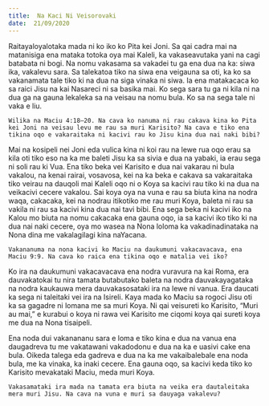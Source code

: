 ```yaml
---
title:  Na Kaci Ni Veisorovaki
date:  21/09/2020
---
```


Raitayaloyalotaka mada ni ko iko ko Pita kei Joni. Sa qai cadra mai na matanisiga ena mataka totoka oya mai Kaleli, ka vakaseavutaka yani na cagi batabata ni bogi. Na nomu vakasama sa vakadei tu ga ena dua na ka: siwa ika, vakalevu sara. Sa talekatoa tiko na siwa ena veigauna sa oti, ka ko sa vakanamata tale tiko ki na dua na siga vinaka ni siwa. Ia ena matakacaca ko sa raici Jisu na kai Nasareci ni sa basika mai. Ko sega sara tu ga ni kila ni na dua ga na gauna lekaleka sa na veisau na nomu bula. Ko sa na sega tale ni vaka e liu.

`Wilika na Maciu 4:18–20. Na cava ko nanuma ni rau cakava kina ko Pita kei Joni na veisau levu me rau sa muri Karisito? Na cava e tiko ena tikina oqo e vakaraitaka ni kacivi rau ko Jisu kina dua nai naki bibi?`

Mai na kosipeli nei Joni eda vulica kina ni koi rau na lewe rua oqo erau sa kila oti tiko eso na ka me baleti Jisu ka sa sivia e dua na yabaki, ia erau sega ni soli rau ki Vua. Ena tiko beka vei Karisito e dua nai vakarau ni bula vakalou, na kenai rairai, vosavosa, kei na ka beka e cakava sa vakaraitaka tiko veirau na dauqoli mai Kaleli oqo ni o Koya sa kacivi rau tiko ki na dua na veikacivi cecere vakalou. Sai koya oya na vuna e rau sa biuta kina na nodra waqa, cakacaka, kei na nodrau itikotiko me rau muri Koya, baleta ni rau sa vakila ni rau sa kacivi kina dua nai tavi bibi. Ena sega beka ni kacivi iko na Kalou mo biuta na nomu cakacaka ena gauna oqo, ia sa kacivi iko tiko ki na dua nai naki cecere, oya mo wasea na Nona loloma ka vakadinadinataka na Nona dina me vakalagilagi kina naYacana.

`Vakananuma na nona kacivi ko Maciu na daukumuni vakacavacava, ena Maciu 9:9. Na cava ko raica ena tikina oqo e matalia vei iko?`

Ko ira na daukumuni vakacavacava ena nodra vuravura na kai Roma, era dauvakatokai tu nira tamata butabutako baleta na nodra dauvakayagataka na nodra kaukauwa mera dauvakasosataki ira na lewe ni vanua. Era daucati ka sega ni taleitaki vei ira na Isireli. Kaya mada ko Maciu sa rogoci Jisu oti ka sa gagadre ni lomana me sa muri Koya. Ni qai veisureti ko Karisito, “Muri au mai,” e kurabui o koya ni rawa vei Karisito me ciqomi koya qai sureti koya me dua na Nona tisaipeli.

Ena noda dui vakanananu sara e loma e tiko kina e dua na vanua ena daugadreva tu me vakatawani vakadodonu e dua na ka e uasivi cake ena bula. Oikeda talega eda gadreva e dua na ka me vakaibalebale ena noda bula, me ka vinaka, ka inaki cecere. Ena gauna oqo, sa kacivi keda tiko ko Karisito mevakataki Maciu, meda muri Koya.

`Vakasamataki ira mada na tamata era biuta na veika era dautaleitaka mera muri Jisu. Na cava na vuna e muri sa dauyaga vakalevu?`